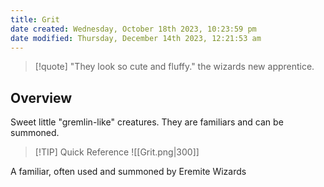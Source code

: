 ```yaml
---
title: Grit
date created: Wednesday, October 18th 2023, 10:23:59 pm
date modified: Thursday, December 14th 2023, 12:21:53 am
---
```


> [!quote] "They look so cute and fluffy." the wizards new apprentice.

## Overview

Sweet little "gremlin-like" creatures. They are familiars and can be summoned.

> [!TIP] Quick Reference
> ![[Grit.png|300]]
> 

A familiar, often used and summoned by Eremite Wizards
